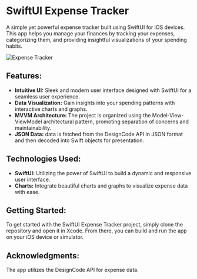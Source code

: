 # SwiftUI Expense Tracker

A simple yet powerful expense tracker built using SwiftUI for iOS devices. This app helps you manage your finances by tracking your expenses, categorizing them, and providing insightful visualizations of your spending habits.

![Expense Tracker](https://github.com/DeimanteValunaite/SwiftUI-Expense-Tracker/assets/110168300/da3e3c05-29a0-494e-a5e5-f5de9ec994ce)


## Features:
- **Intuitive UI:** Sleek and modern user interface designed with SwiftUI for a seamless user experience.
- **Data Visualization:** Gain insights into your spending patterns with interactive charts and graphs.
- **MVVM Architecture:** The project is organized using the Model-View-ViewModel architectural pattern, promoting separation of concerns and maintainability.
- **JSON Data:** data is fetched from the DesignCode API in JSON format and then decoded into Swift objects for presentation.

## Technologies Used:
- **SwiftUI:** Utilizing the power of SwiftUI to build a dynamic and responsive user interface.
- **Charts:** Integrate beautiful charts and graphs to visualize expense data with ease.

## Getting Started:
To get started with the SwiftUI Expense Tracker project, simply clone the repository and open it in Xcode. From there, you can build and run the app on your iOS device or simulator.

## Acknowledgments:
The app utilizes the DesignCode API for expense data.
